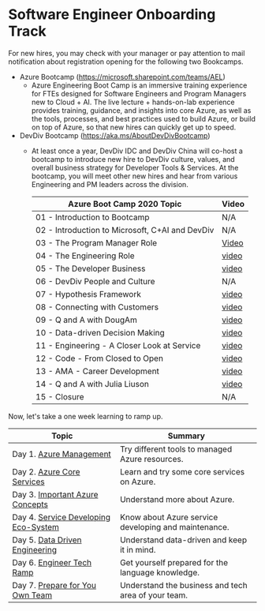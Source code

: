 # Software Engineer Onboarding Track

For new hires, you may check with your manager or pay attention to mail notification about registration opening for the following two Bookcamps. 

- Azure Bootcamp (https://microsoft.sharepoint.com/teams/AEL)
    - Azure Engineering Boot Camp is an immersive training experience for FTEs designed for Software Engineers and Program Managers new to Cloud + AI. The live lecture + hands-on-lab experience provides training, guidance, and insights into core Azure, as well as the tools, processes, and best practices used to build Azure, or build on top of Azure, so that new hires can quickly get up to speed. 
- DevDiv Bootcamp (https://aka.ms/AboutDevDivBootcamp)
    - At least once a year, DevDiv IDC and DevDiv China will co-host a bootcamp to introduce new hire to DevDiv culture, values, and overall business strategy for Developer Tools & Services. At the bootcamp, you will meet other new hires and hear from various Engineering and PM leaders across the division.

        |Azure Boot Camp 2020 Topic|Video|
        |-----|-----|
        |01 - Introduction to Bootcamp|N/A|
        |02 - Introduction to Microsoft, C+AI and DevDiv|N/A|
        |03 - The Program Manager Role|[Video](https://web.microsoftstream.com/video/10f7a3ff-0400-9fb2-7171-f1eb1d915a5d)|
        |04 - The Engineering Role|[video](https://web.microsoftstream.com/video/475da1ff-0400-9fb2-6355-f1eb1d9fdf10)|
        |05 - The Developer Business|[video](https://web.microsoftstream.com/video/a438a4ff-0400-9fb2-8eaf-f1eb1d9f3531)|
        |06 - DevDiv People and Culture|N/A|
        |07 - Hypothesis Framework|[video](https://web.microsoftstream.com/video/a438a4ff-0400-9fb2-8751-f1eb1e4ed9d3)|
        |08 - Connecting with Customers|[video](https://web.microsoftstream.com/video/7813a4ff-0400-9fb2-bb2e-f1eb1e5612b5)|
        |09 - Q and A with DougAm|[video](https://web.microsoftstream.com/video/6715a4ff-0400-9fb2-1d04-f1eb1e664a01)|
        |10 - Data-driven Decision Making|[video](https://web.microsoftstream.com/video/8855a1ff-0400-9fb5-ffc0-f1eb1e71267d)|
        |11 - Engineering - A Closer Look at Service|[video](https://web.microsoftstream.com/video/43f7a3ff-0400-9fb2-cdc6-f1eb1f15f05b)|
        |12 - Code - From Closed to Open|[video](https://web.microsoftstream.com/video/43f7a3ff-0400-9fb2-679f-f1eb1f1e7bfe)|
        |13 - AMA - Career Development|[video](https://web.microsoftstream.com/video/43f7a3ff-0400-9fb2-7325-f1eb1f3e8881)|
        |14 - Q and A with Julia Liuson|[video](https://web.microsoftstream.com/video/475da1ff-0400-9fb2-58a6-f1eb1f3dfe76)|
        |15 - Closure|N/A|


Now, let's take a one week learning to ramp up.

| Topic | Summary |
|-------|---------|
| Day 1. [Azure Management](./Engineering%20track/Day%201%20Azure%20Management.md) | Try different tools to managed Azure resources. |
| Day 2. [Azure Core Services](./Engineering%20track/Day%202%20Azure%20Core%20Services.md) | Learn and try some core services on Azure. |
| Day 3. [Important Azure Concepts](./Engineering%20track/Day%203%20Important%20Azure%20Concepts.md) | Understand more about Azure.  |
| Day 4. [Service Developing Eco-System](./Engineering%20track/Day%204%20Service%20Developing%20Ecosystem.md) | Know about Azure service developing and maintenance. |
| Day 5. [Data Driven Engineering](./Engineering%20track/Day%205%20Data%20Driven%20Engineering.md) | Understand data-driven and keep it in mind. |
| Day 6. [Engineer Tech Ramp](./Engineering%20track/Day%206%20Engineer%20Tech%20Ramp.md) | Get yourself prepared for the language knowledge. |
| Day 7. [Prepare for You Own Team](./Engineering%20track/Day%207%20Prepare%20for%20Your%20Own%20Team.md) | Understand the business and tech area of your team. |